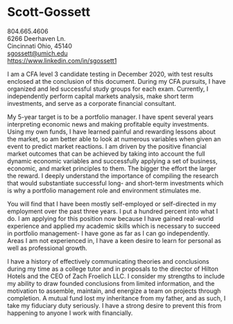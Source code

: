 # Scott-Gossett
804.665.4606  
6266 Deerhaven Ln.  
Cincinnati Ohio, 45140  
sgossett@umich.edu  
https://www.linkedin.com/in/sgossett1


I am a CFA level 3 candidate testing in December 2020, with test results enclosed at the conclusion of this document.  During my CFA pursuits, I have organized and led successful study groups for each exam.  Currently, I independently perform capital markets analysis, make short term investments, and serve as a corporate financial consultant.

My 5-year target is to be a portfolio manager. I have spent several years interpreting economic news and making profitable equity investments.  Using my own funds, I have learned painful and rewarding lessons about the market, so am better able to look at numerous variables when given an event to predict market reactions.  I am driven by the positive financial market outcomes that can be achieved by taking into account the full dynamic economic variables and successfully applying a set of business, economic, and market principles to them. The bigger the effort the larger the reward. I deeply understand the importance of compiling the research that would substantiate successful long- and short-term investments which is why a portfolio management role and environment stimulates me.

You will find that I have been mostly self-employed or self-directed in my employment over the past three years.  I put a hundred percent into what I do.  I am applying for this position now because I have gained real-world experience and applied my academic skills which is necessary to succeed in portfolio management- I have gone as far as I can go independently.  Areas I am not experienced in, I have a keen desire to learn for personal as well as professional growth.

I have a history of effectively communicating theories and conclusions during my time as a college tutor and in proposals to the director of Hilton Hotels and the CEO of Zach Froelich LLC. I consider my strengths to include my ability to draw founded conclusions from limited information, and the motivation to assemble, maintain, and energize a team on projects through completion. A mutual fund lost my inheritance from my father, and as such, I take my fiduciary duty seriously. I have a strong desire to prevent this from happening to anyone I work with financially.
